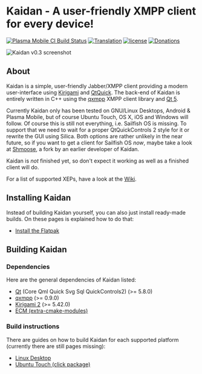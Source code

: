 # Kaidan - A user-friendly XMPP client for every device!

[![Plasma Mobile CI Build Status](https://img.shields.io/jenkins/s/http/mobile.neon.pangea.pub:8080/job/xenial_unstable_KaidanIM_kaidan-packaging-deb.svg)](http://mobile.neon.pangea.pub:8080/job/xenial_unstable_KaidanIM_kaidan-packaging-deb)
[![Translation](https://hosted.weblate.org/widgets/kaidan/-/svg-badge.svg)](https://hosted.weblate.org/projects/kaidan/translations/)
[![license](https://img.shields.io/badge/License-GPLv3%2B%20%2F%20CC%20BY--SA%204.0-blue.svg)](https://raw.githubusercontent.com/kaidanim/kaidan/master/LICENSE)
[![Donations](https://img.shields.io/liberapay/patrons/kaidan.svg?logo=liberapay)](https://liberapay.com/kaidan)

![Kaidan v0.3 screenshot](https://git.kaidan.im/kaidan/kaidan/uploads/da4886ea50581517bde0278a804b311c/kaidan-screenshot-0.3.png)

## About

Kaidan is a simple, user-friendly Jabber/XMPP client providing a modern user-interface using
[Kirigami](https://techbase.kde.org/Kirigami) and [QtQuick](https://wiki.qt.io/Qt_Quick). The back-end of
Kaidan is entirely written in C++ using the [qxmpp](https://github.com/qxmpp-project/qxmpp) XMPP client library and
[Qt 5](https://www.qt.io/).

Currently Kaidan only has been tested on GNU/Linux Desktops, Android & Plasma Mobile, but of course
Ubuntu Touch, OS X, iOS and Windows will follow. Of course this is still not everything, i.e. Sailfish OS
is missing. To support that we need to wait for a proper QtQuickControls 2 style for it or rewrite the GUI
using Silica. Both options are rather unlikely in the near future, so if you want to get a client for
Sailfish OS _now_, maybe take a look at [Shmoose](https://github.com/geobra/harbour-shmoose), a fork by an
earlier developer of Kaidan.

Kaidan is *not* finished yet, so don't expect it working as well as a finished client will do.

For a list of supported XEPs, have a look at the [Wiki](https://git.kaidan.im/kaidan/kaidan/wikis/Supported-XEPs).

## Installing Kaidan

Instead of building Kaidan yourself, you can also just install ready-made builds. On these pages is explained
how to do that:
 * [Install the Flatpak](https://git.kaidan.im/kaidan/kaidan/wikis/install/flatpak)

## Building Kaidan

### Dependencies

Here are the general dependencies of Kaidan listed:
 * [Qt](https://doc.qt.io/qt-5/build-sources.html) (Core Qml Quick Svg Sql QuickControls2) (>= 5.8.0)
 * [qxmpp](https://github.com/qxmpp-project/qxmpp) (>= 0.9.0)
 * [Kirigami 2](https://phabricator.kde.org/source/kirigami/) (>= 5.42.0)
 * [ECM (extra-cmake-modules)](https://api.kde.org/ecm/manual/ecm.7.html)

### Build instructions

There are guides on how to build Kaidan for each supported platform (currently there are still pages missing):
 * [Linux Desktop](https://git.kaidan.im/kaidan/kaidan/wikis/building/linux-debian-based)
 * [Ubuntu Touch (click package)](https://git.kaidan.im/kaidan/kaidan/wikis/building/ubuntu-touch)
